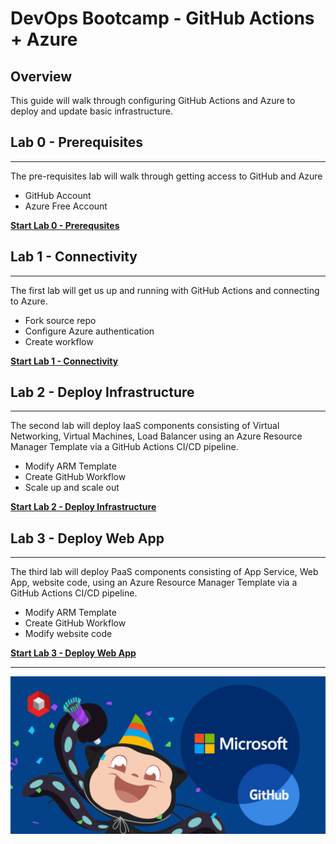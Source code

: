 # DevOps Bootcamp - GitHub Actions + Azure

## Overview

This guide will walk through configuring GitHub Actions and Azure to deploy and update basic infrastructure.

## Lab 0 - Prerequisites

---

The pre-requisites lab will walk through getting access to GitHub and Azure

- GitHub Account
- Azure Free Account

[**Start Lab 0 - Prerequsites**](docs/lab_0.md)

## Lab 1 - Connectivity

---

The first lab will get us up and running with GitHub Actions and connecting to Azure.

- Fork source repo
- Configure Azure authentication
- Create workflow

[**Start Lab 1 - Connectivity**](docs/lab_1.md)


## Lab 2 - Deploy Infrastructure

---

The second lab will deploy IaaS components consisting of Virtual Networking, Virtual Machines, Load Balancer using an Azure Resource Manager Template via a GitHub Actions CI/CD pipeline.

- Modify ARM Template
- Create GitHub Workflow
- Scale up and scale out

[**Start Lab 2 - Deploy Infrastructure**](docs/lab_2.md)

## Lab 3 - Deploy Web App

---

The third lab will deploy PaaS components consisting of App Service, Web App, website code, using an Azure Resource Manager Template via a GitHub Actions CI/CD pipeline.

- Modify ARM Template
- Create GitHub Workflow
- Modify website code

[**Start Lab 3 - Deploy Web App**](docs/lab_3.md)

---

![Microsoft+GitHub](docs/images/microsoft_github.png)